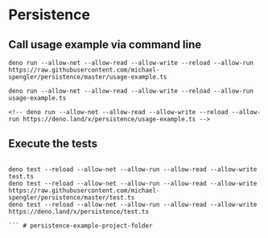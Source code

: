 # Persistence



## Call usage example via command line
```
deno run --allow-net --allow-read --allow-write --reload --allow-run https://raw.githubusercontent.com/michael-spengler/persistence/master/usage-example.ts

deno run --allow-net --allow-read --allow-write --reload --allow-run usage-example.ts

<!-- deno run --allow-net --allow-read --allow-write --reload --allow-run https://deno.land/x/persistence/usage-example.ts -->
```

## Execute the tests
```

deno test --reload --allow-net --allow-run --allow-read --allow-write test.ts
deno test --reload --allow-net --allow-run --allow-read --allow-write https://raw.githubusercontent.com/michael-spengler/persistence/master/test.ts
deno test --reload --allow-net --allow-run --allow-read --allow-write https://deno.land/x/persistence/test.ts

``` # persistence-example-project-folder
